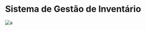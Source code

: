# Sistema de Gestão de Inventário

![a](https://github.com/carmonabernaldiego/inventory/assets/43613125/156d0afd-573f-4c8b-b5a4-c09955556e10)
